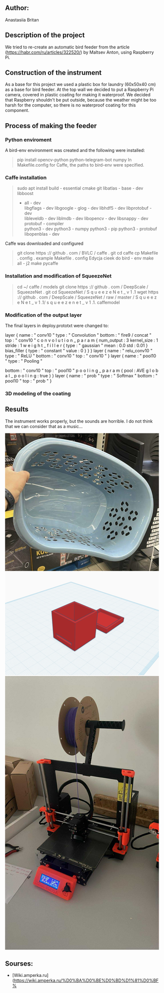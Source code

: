 ## Author:
Anastasiia Britan

## Description of the project

We tried to re-create an automatic bird feeder from the article (https://habr.com/ru/articles/322520/) by Maltsev Anton, using Raspberry Pi.

## Construction of the instrument

As a base for this project we used a plastic box for laundry (60x50x40 cm) as a base for bird feeder. At the top wall we decided to put a Raspberry Pi camera, covered in plastic coating for making it waterproof. We decided that Raspberry shouldn't be put outside, because the weather might be too harsh for the computer, so there is no waterproof coating for this component.


## Process of making the feeder


### Python enviroment
A bird-env environment was created and the following were installed:

> pip install opencv-python python-telegram-bot numpy
> In Makefile.config for Caffe, the paths to bird-env were specified.

### Caffe installation

> sudo apt install build - essential cmake git libatlas - base - dev libboost
> - all - dev \
> libgflags - dev libgoogle - glog - dev libhdf5 - dev libprotobuf - dev \
> libleveldb - dev liblmdb - dev libopencv - dev libsnappy - dev protobuf -
> compiler \
> python3 - dev python3 - numpy python3 - pip python3 - protobuf libopenblas -
> dev

Caffe was downloaded and configured

> git clone https :// github . com / BVLC / caffe . git
> cd caffe
> cp Makefile . config . example Makefile . config
> Edycja cieek do bird - env
> make all - j2
> make pycaffe

### Installation and modification of SqueezeNet
> cd ~/ caffe / models
> git clone https :// github . com / DeepScale / SqueezeNet . git
> cd SqueezeNet / S q u e e z e N e t _ v 1 .1
> wget https :// github . com / DeepScale / SqueezeNet / raw / master / S q u e e z e N e t _ v 1
> .1/ s q u e e z e n e t _ v 1 .1. caffemodel

### Modification of the output layer

The final layers in deploy.prototxt were changed to:

layer {
name : " conv10 "
type : " Convolution "
bottom : " fire9 / concat "
top : " conv10 "
c o n v o l u t i o n _ p a r a m {
num_output : 3
kernel_size : 1
stride : 1
w e i g h t _ f i l l e r {
type : " gaussian "
mean : 0.0
std : 0.01
}
bias_filler {
type : " constant "
value : 0
}
}
}
layer {
name : " relu_conv10 "
type : " ReLU "
bottom : " conv10 "
top : " conv10 "
}
layer {
name : " pool10 "
type : " Pooling "

bottom : " conv10 "
top : " pool10 "
p o o l i n g _ p a r a m {
pool : AVE
g l o b a l _ p o o l i n g : true
}
}
layer {
name : " prob "
type : " Softmax "
bottom : " pool10 "
top : " prob "
}

### 3D modeling of the coating





## Results

The instrument works properly, but the sounds are horrible. I do not think that we can consider that as a music...

![design overview](box1.jpg) 
![design overview](box2.png) 
![design overview](printer.JPG) 

## Sourses:
- [Wiki.amperka.ru] (https://wiki.amperka.ru/%D0%BA%D0%BE%D0%BD%D1%81%D0%BF%

